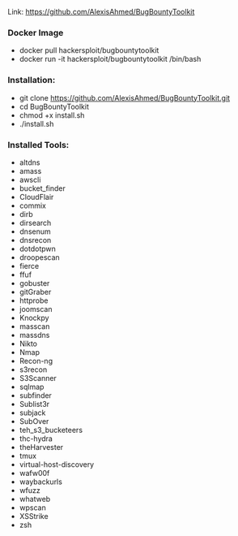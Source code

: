 Link: https://github.com/AlexisAhmed/BugBountyToolkit

### Docker Image
- docker pull hackersploit/bugbountytoolkit
- docker run -it hackersploit/bugbountytoolkit /bin/bash

### Installation:
- git clone https://github.com/AlexisAhmed/BugBountyToolkit.git
- cd BugBountyToolkit
- chmod +x install.sh
- ./install.sh

### Installed Tools:
- altdns
- amass
- awscli
- bucket_finder
- CloudFlair
- commix
- dirb
- dirsearch
- dnsenum
- dnsrecon
- dotdotpwn
- droopescan
- fierce
- ffuf
- gobuster
- gitGraber
- httprobe
- joomscan
- Knockpy
- masscan
- massdns
- Nikto
- Nmap
- Recon-ng
- s3recon
- S3Scanner
- sqlmap
- subfinder
- Sublist3r
- subjack
- SubOver
- teh_s3_bucketeers
- thc-hydra
- theHarvester
- tmux
- virtual-host-discovery
- wafw00f
- waybackurls
- wfuzz
- whatweb
- wpscan
- XSStrike
- zsh
